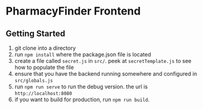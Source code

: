 # PharmacyFinder Frontend

## Getting Started

1) git clone into a directory
2) run `npm install` where the package.json file is located
3) create a file called `secret.js`  in `src/`. peek at `secretTemplate.js` to see how to populate the file
4) ensure that you have the backend running somewhere and configured in `src/globals.js`
5) run `npm run serve` to run the debug version. the url is `http://localhost:8080`
6) if you want to build for production, run `npm run build`.

